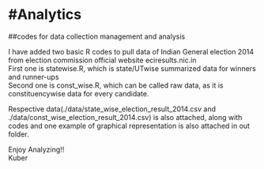 #Analytics
=========

##codes for data collection management and analysis

I have added two basic R codes to pull data of Indian General election 2014 from election commission official website eciresults.nic.in       
First one is statewise.R, which is state/UTwise summarized data for winners and runner-ups       
Second one is const_wise.R, which can be called raw data, as it is constituencywise data for every candidate.      

Respective data(./data/state_wise_election_result_2014.csv and  ./data/const_wise_election_result_2014.csv) is also attached, along with codes and one example of graphical representation is also attached in out folder.   


Enjoy Analyzing!!     
Kuber
